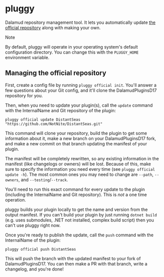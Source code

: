 # pluggy

Dalamud repository management tool. It lets you automatically update [the official repository](https://github.com/goatcorp/DalamudPluginsD17) along with making your own.

> [!NOTE]
> By default, pluggy will operate in your operating system's default configuration directory. You can change this with the `PLUGGY_HOME` environment variable.

## Managing the official repository

First, create a config file by running `pluggy official init`. You'll answer a few questions about your Git config, and it'll clone the DalamudPluginsD17 repository for you.

Then, when you need to update your plugin(s), call the `update` command with the InternalName and Git repository of the plugin:

```shell
pluggy official update DistantSeas "https://github.com/NotNite/DistantSeas.git"
```

This command will clone your repository, build the plugin to get some information about it, make a new branch on your DalamudPluginsD17 fork, and make a new commit on that branch updating the manifest of your plugin.

The manifest will be completely rewritten, so any existing information in the manifest (like changelogs or owners) will be lost. Because of this, make sure to specify the information you need every time (see `pluggy official update -h`). The most common ones you may need to change are `--path`, `--owners`, and `--testing`/`--track`.

You'll need to run this exact command for every update to the plugin (including the InternalName and Git repository). This is *not* a one time operation.

pluggy builds your plugin locally to get the name and version from the output manifest. If you can't build your plugin by just running `dotnet build` (e.g. uses submodules, .NET not installed, complex build script) then you can't use pluggy right now.

Once you're ready to publish the update, call the `push` command with the InternalName of the plugin:

```shell
pluggy official push DistantSeas
```

This will push the branch with the updated manifest to your fork of DalamudPluginsD17. You can then make a PR with that branch, write a changelog, and you're done!
